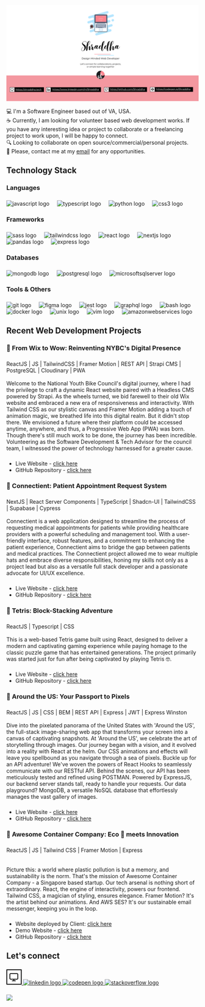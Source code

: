 ![my-github-banner](images/github-banner.png)

💻 I'm a Software Engineer based out of VA, USA.  
☕️ Currently, I am looking for volunteer based web development works. If you have any interesting idea or project to collaborate or a freelancing project to work upon, I will be happy to connect.  
🔍 Looking to collaborate on open source/commercial/personal projects.  
📮 Please, contact me at my [email](mailto:mailmeatshraddha@gmail.com) for any opportunities.

###

<h2 align="left">Technology Stack</h2>

###

<h3 align="left">Languages</h3>

###

<div align="left">
  <img src="https://cdn.jsdelivr.net/gh/devicons/devicon/icons/javascript/javascript-original.svg" height="40" alt="javascript logo"  />
  <img width="12" />
  <img src="https://cdn.jsdelivr.net/gh/devicons/devicon/icons/typescript/typescript-original.svg" height="40" alt="typescript logo"  />
  <img width="12" />
  <img src="https://cdn.jsdelivr.net/gh/devicons/devicon/icons/python/python-original.svg" height="40" alt="python logo"  />
  <img width="12" />
  <img src="https://cdn.jsdelivr.net/gh/devicons/devicon/icons/css3/css3-original.svg" height="40" alt="css3 logo"  />
</div>

###

<h3 align="left">Frameworks</h3>

###

<div align="left">
  <img src="https://cdn.jsdelivr.net/gh/devicons/devicon/icons/sass/sass-original.svg" height="40" alt="sass logo"  />
  <img width="12" />
  <img src="https://cdn.jsdelivr.net/gh/devicons/devicon/icons/tailwindcss/tailwindcss-plain.svg" height="40" alt="tailwindcss logo"  />
  <img width="12" />
  <img src="https://cdn.jsdelivr.net/gh/devicons/devicon/icons/react/react-original-wordmark.svg" height="40" alt="react logo"  />
  <img width="12" />
  <img src="https://cdn.jsdelivr.net/gh/devicons/devicon/icons/nextjs/nextjs-original.svg" height="40" alt="nextjs logo"  />
  <img width="12" />
  <img src="https://cdn.jsdelivr.net/gh/devicons/devicon/icons/pandas/pandas-original-wordmark.svg" height="40" alt="pandas logo"  />
  <img width="12" />
  <img src="https://cdn.jsdelivr.net/gh/devicons/devicon/icons/express/express-original-wordmark.svg" height="40" alt="express logo"  />
</div>

###

<h3 align="left">Databases</h3>

###

<div align="left">
  <img src="https://cdn.jsdelivr.net/gh/devicons/devicon/icons/mongodb/mongodb-plain-wordmark.svg" height="40" alt="mongodb logo"  />
  <img width="12" />
  <img src="https://cdn.jsdelivr.net/gh/devicons/devicon/icons/postgresql/postgresql-original.svg" height="40" alt="postgresql logo"  />
  <img width="12" />
  <img src="https://cdn.jsdelivr.net/gh/devicons/devicon/icons/microsoftsqlserver/microsoftsqlserver-plain-wordmark.svg" height="40" alt="microsoftsqlserver logo"  />
</div>

###

<h3 align="left">Tools & Others</h3>

###

<div align="left">
  <img src="https://cdn.jsdelivr.net/gh/devicons/devicon/icons/git/git-original.svg" height="40" alt="git logo"  />
  <img width="12" />
  <img src="https://cdn.jsdelivr.net/gh/devicons/devicon/icons/figma/figma-original.svg" height="40" alt="figma logo"  />
  <img width="12" />
  <img src="https://cdn.jsdelivr.net/gh/devicons/devicon/icons/jest/jest-plain.svg" height="40" alt="jest logo"  />
  <img width="12" />
  <img src="https://cdn.jsdelivr.net/gh/devicons/devicon/icons/graphql/graphql-plain.svg" height="40" alt="graphql logo"  />
  <img width="12" />
  <img src="https://cdn.jsdelivr.net/gh/devicons/devicon/icons/bash/bash-original.svg" height="40" alt="bash logo"  />
  <img width="12" />
  <img src="https://cdn.jsdelivr.net/gh/devicons/devicon/icons/docker/docker-original.svg" height="40" alt="docker logo"  />
  <img width="12" />
  <img src="https://cdn.jsdelivr.net/gh/devicons/devicon/icons/unix/unix-original.svg" height="40" alt="unix logo"  />
  <img width="12" />
  <img src="https://cdn.jsdelivr.net/gh/devicons/devicon/icons/vim/vim-original.svg" height="40" alt="vim logo"  />
  <img width="12" />
  <img src="https://cdn.jsdelivr.net/gh/devicons/devicon/icons/amazonwebservices/amazonwebservices-plain-wordmark.svg" height="40" alt="amazonwebservices logo"  />
</div>

###

<h2 align="left">Recent Web Development Projects</h2>

###

<h3 align="left">🔹 From Wix to Wow: Reinventing NYBC's Digital Presence</h3>

###

<p align="left">ReactJS | JS | TailwindCSS | Framer Motion | REST API | Strapi CMS | PostgreSQL | Cloudinary | PWA<br><br>Welcome to the National Youth Bike Council's digital journey, where I had the privilege to craft a dynamic React website paired with a Headless CMS powered by Strapi. As the wheels turned, we bid farewell to their old Wix website and embraced a new era of responsiveness and interactivity. With Tailwind CSS as our stylistic canvas and Framer Motion adding a touch of animation magic, we breathed life into this digital realm. But it didn't stop there. We envisioned a future where their platform could be accessed anytime, anywhere, and thus, a Progressive Web App (PWA) was born. Though there's still much work to be done, the journey has been incredible. Volunteering as the Software Development & Tech Advisor for the council team, I witnessed the power of technology harnessed for a greater cause.</p>

###

- Live Website - [click here](https://www.nybcouncil.com/)
- GitHub Repository - [click here](https://github.com/wdmnybcouncil/national-youth-bike-council)

###

<h3 align="left">🔹 Connectient: Patient Appointment Request System</h3>

###

<p align="left">NextJS | React Server Components | TypeScript | Shadcn-UI | TailwindCSS | Supabase | Cypress<br><br>Connectient is a web application designed to streamline the process of requesting medical appointments for patients while providing healthcare providers with a powerful scheduling and management tool. With a user-friendly interface, robust features, and a commitment to enhancing the patient experience, Connectient aims to bridge the gap between patients and medical practices. The Connectient project allowed me to wear multiple hats and embrace diverse responsibilities, honing my skills not only as a project lead but also as a versatile full stack developer and a passionate advocate for UI/UX excellence.</p>

###

- Live Website - [click here](https://connectient.co/)
- GitHub Repository - [click here](https://github.com/Full-Stack-Collective/connectient)

###

<h3 align="left">🔹 Tetris: Block-Stacking Adventure</h3>

###

<p align="left">ReactJS | Typescript | CSS<br><br>This is a web-based Tetris game built using React, designed to deliver a modern and captivating gaming experience while paying homage to the classic puzzle game that has entertained generations. The project primarily was started just for fun after being captivated by playing Tetris 🤓.</p>

###

- Live Website - [click here](https://tetris-adventure.netlify.app/)
- GitHub Repository - [click here](https://github.com/5hraddha/tetris)

###

<h3 align="left">🔹 Around the US: Your Passport to Pixels</h3>

###

<p align="left">ReactJS | JS | CSS | BEM | REST API | Express | JWT | Express Winston<br><br>Dive into the pixelated panorama of the United States with 'Around the US', the full-stack image-sharing web app that transforms your screen into a canvas of captivating snapshots. At 'Around the US', we celebrate the art of storytelling through images. Our journey began with a vision, and it evolved into a reality with React at the helm. Our CSS animations and effects will leave you spellbound as you navigate through a sea of pixels. Buckle up for an API adventure! We've woven the powers of React Hooks to seamlessly communicate with our RESTful API. Behind the scenes, our API has been meticulously tested and refined using POSTMAN. Powered by ExpressJS, our backend server stands tall, ready to handle your requests. Our data playground? MongoDB, a versatile NoSQL database that effortlessly manages the vast gallery of images.</p>

###

- Live Website - [click here](https://5hraddha.github.io/around-the-us-vanilla-js/index.html)
- GitHub Repository - [click here](https://github.com/5hraddha/around-the-us-vanilla-js)

###

<h3 align="left">🔹 Awesome Container Company: Eco 🌱 meets Innovation</h3>

###

<p align="left">ReactJS | JS | Tailwind CSS | Framer Motion | Express<br><br><br>Picture this: a world where plastic pollution is but a memory, and sustainability is the norm. That's the mission of Awesome Container Company - a Singapore based startup. Our tech arsenal is nothing short of extraordinary. React, the engine of interactivity, powers our frontend. Tailwind CSS, a magician of styling, ensures elegance. Framer Motion? It's the artist behind our animations. And AWS SES? It's our sustainable email messenger, keeping you in the loop.</p>

###

- Website deployed by Client: [click here](https://awesomecontainer.com/)
- Demo Website - [click here](https://5hraddha.github.io/awesome-container-company/)
- GitHub Repository - [click here](https://github.com/5hraddha/awesome-container-company)

###

<h2 align="left">Let's connect</h2>

###

<div align="left">
  <a href="https://www.shraddha.tech/" target="_blank">
    <img src="https://raw.githubusercontent.com/5hraddha/misc/master/images/LiveDemo.png" width="40" height="40" alt="website logo"  />
  </a>
  <a href="https://www.linkedin.com/in/5hraddha/" target="_blank">
    <img src="https://raw.githubusercontent.com/maurodesouza/profile-readme-generator/master/src/assets/icons/social/linkedin/default.svg" width="52" height="40" alt="linkedin logo"  />
  </a>
  <a href="https://codepen.io/5hraddha" target="_blank">
    <img src="https://raw.githubusercontent.com/maurodesouza/profile-readme-generator/master/src/assets/icons/social/codepen/default.svg" width="52" height="40" alt="codepen logo"  />
  </a>
  <a href="https://stackoverflow.com/users/8807325/shraddha" target="_blank">
    <img src="https://raw.githubusercontent.com/maurodesouza/profile-readme-generator/master/src/assets/icons/social/stackoverflow/default.svg" width="52" height="40" alt="stackoverflow logo"  />
  </a>
</div>

###

<div align="left">
  <img src="https://visitor-badge.laobi.icu/badge?page_id=5hraddha.5hraddha&"  />
</div>

###
